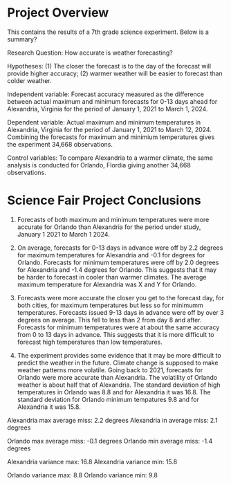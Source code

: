 # Project Overview

This contains the results of a 7th grade science experiment. Below is a summary?

Research Question: How accurate is weather forecasting?

Hypotheses: (1) The closer the forecast is to the day of the forecast will provide higher accuracy; (2) warmer weather will be easier to forecast than colder weather.

Independent variable: Forecast accuracy measured as the difference between actual maximum and minimum forecasts for 0-13 days ahead for Alexandria, Virginia for the period of January 1, 2021 to March 1, 2024.

Dependent variable: Actual maximum and minimum temperatures in Alexandria, Virginia for the period of January 1, 2021 to March 12, 2024. Combining the forecasts for maximum and minimium temperatures gives the experiment 34,668 observations.

Control variables: To compare Alexandria to a warmer climate, the same analysis is conducted for Orlando, Flordia giving another 34,668 observations.

# Science Fair Project Conclusions 

1. Forecasts of both maximum and minimum temperatures were more accurate for Orlando than Alexandria for the period under study, January 1 2021 to March 1 2024.

2. On average, forecasts for 0-13 days in advance were off by 2.2 degrees for maximum temperatures for Alexandria and -0.1  for degrees for Orlando. Forecasts for minimum temperatures were off by 2.0 degrees for Alexandria and -1.4 degrees for Orlando. This suggests that it may be harder to forecast in cooler than warmer climates. The average maximum temperature for Alexandria was X and Y for Orlando.

3. Forecasts were more accurate the closer you get to the forecast day, for both cities, for maximum temperatures but less so for minimumm temperatures. Forecasts issued 9-13 days in advance were off by over 3 degrees on average. This fell to less than 2 from day 8 and after. Forecasts for minimum temperatures were at about the same accuracy from 0 to 13 days in advance. This suggests that it is more difficult to forecast high temperatures than low temperatures.

4. The experiment provides some evidence that it may be more difficult to predict the weather in the future. Climate change is supposed to make weather patterns more volatile. Going back to 2021, forecasts for Orlando were more accurate than Alexandria. The volatility of Orlando weather is about half that of Alexandria. The standard deviation of high temperatures in Orlando was 8.8 and for Alexandria it was 16.8. The standard deviation for Orlando minimum tempatures 9.8 and for Alexandria it was 15.8. 

Alexandria max average miss: 2.2 degrees
Alexandria in average miss: 2.1 degrees

Orlando max average miss: -0.1 degrees
Orlando min average miss: -1.4 degrees

Alexandria variance max: 16.8
Alexandria variance min: 15.8

Orlando variance max: 8.8
Orlando variance min: 9.8
